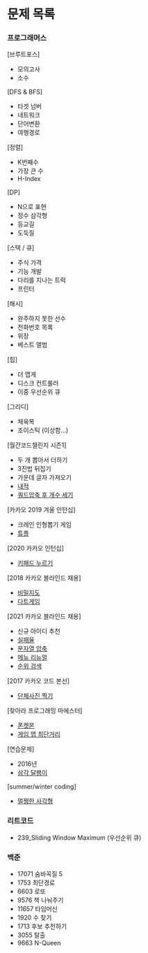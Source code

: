 # 문제 목록
### 프로그래머스 
[브루트포스]
- 모의고사 
- 소수

[DFS & BFS]
- 타겟 넘버
- 네트워크
- 단어변환
- 여행경로

[정렬]
- K번째수
- 가장 큰 수
- H-Index

[DP]
- N으로 표현
- 정수 삼각형
- 등교길
- 도둑질

[스택 / 큐]
- 주식 가격
- 기능 개발
- 다리를 지나는 트럭
- 프린터

[해시]
- 완주하지 못한 선수
- 전화번호 목록
- 위장
- 베스트 앨범

[힙]
- 더 맵게
- 디스크 컨트롤러
- 이중 우선순위 큐

[그리디]
- 체육복
- 조이스틱 (이상함...)

[월간코드챌린지 시즌1]
- 두 개 뽑아서 더하기
- 3진법 뒤집기
- 가운데 글자 가져오기
- [내적](https://programmers.co.kr/learn/courses/30/lessons/70128)
- [쿼드압축 후 개수 세기](https://programmers.co.kr/learn/courses/30/lessons/68936)

[카카오 2019 겨울 인턴십]
- 크레인 인형뽑기 게임
- [튜플](https://programmers.co.kr/learn/courses/30/lessons/64065)

[2020 카카오 인턴십]
- [키패드 누르기](https://programmers.co.kr/learn/courses/30/lessons/67256)

[2018 카카오 블라인드 채용]
- [비밀지도](https://programmers.co.kr/learn/courses/30/lessons/17681)
- [다트게임](https://programmers.co.kr/learn/courses/30/lessons/17682)

[2021 카카오 블라인드 채용]
- 신규 아이디 추천
- [실패율](https://programmers.co.kr/learn/courses/30/lessons/42889)
- [문자열 압축](https://programmers.co.kr/learn/courses/30/lessons/60057)
- [메뉴 리뉴얼](https://programmers.co.kr/learn/courses/30/lessons/72411)
- [순위 검색](https://programmers.co.kr/learn/courses/30/lessons/72412)

[2017 카카오 코드 본선]
- [단체사진 찍기](https://programmers.co.kr/learn/courses/30/lessons/1835)

[찾아라 프로그래밍 마에스터]
- [폰켓몬](https://programmers.co.kr/learn/courses/30/lessons/1845)
- [게임 맵 최단거리](https://programmers.co.kr/learn/courses/30/lessons/1844)

[연습문제]
- 2016년
- [삼각 달팽이](https://programmers.co.kr/learn/courses/30/lessons/68645)

[summer/winter coding]
- [멀쩡한 사각형](https://programmers.co.kr/learn/courses/30/lessons/62048)

### 리트코드
 
- 239_Sliding Window Maximum (우선순위 큐)

### 백준
- 17071 숨바꼭질 5
- 1753 최단경로
- 6603 로또
- 9576 책 나눠주기
- 11657 타임머신
- 1920 수 찾기
- 1713 후보 추천하기
- 3055 탈출
- 9663 N-Queen